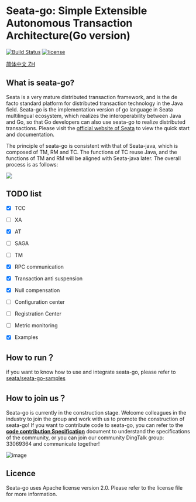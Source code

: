 
# Seata-go: Simple Extensible Autonomous Transaction Architecture(Go version)

[![Build Status](https://github.com/seata/seata/workflows/build/badge.svg?branch=develop)](https://github.com/seata/seata/actions)
[![license](https://img.shields.io/github/license/seata/seata.svg)](https://www.apache.org/licenses/LICENSE-2.0.html)

[简体中文 ZH](./README_ZH.md)

## What is seata-go?

Seata is a very mature distributed transaction framework, and is the de facto standard platform for distributed transaction technology in the Java field. Seata-go is the implementation version of go language in Seata multilingual ecosystem, which realizes the interoperability between Java and Go, so that Go developers can also use seata-go to realize distributed transactions. Please visit the [official website of Seata](https://seata.io/en-us) to view the quick start and documentation.

The principle of seata-go is consistent with that of Seata-java, which is composed of TM, RM and TC. The functions of TC reuse Java, and the functions of TM and RM will be aligned with Seata-java later. The overall process is as follows:

![](https://user-images.githubusercontent.com/68344696/145942191-7a2d469f-94c8-4cd2-8c7e-46ad75683636.png)

## TODO list

- [x] TCC
- [ ] XA
- [x] AT
- [ ] SAGA
- [ ] TM
- [x] RPC communication
- [x] Transaction anti suspension
- [x] Null compensation
- [ ] Configuration center
- [ ] Registration Center
- [ ] Metric monitoring
- [x] Examples


## How to run？

if you want to know how to use and integrate seata-go, please refer to [seata/seata-go-samples](https://github.com/seata/seata-go-samples)

## How to join us？

Seata-go is currently in the construction stage. Welcome colleagues in the industry to join the group and work with us to promote the construction of seata-go! If you want to contribute code to seata-go, you can refer to the  [**code contribution Specification**](./CONTRIBUTING_CN.md)  document to understand the specifications of the community, or you can join our community DingTalk group: 33069364 and communicate together!

![image](https://user-images.githubusercontent.com/38887641/210141444-0ba6b11d-16e6-48af-945b-cb99ecfa70ef.png)

## Licence

Seata-go uses Apache license version 2.0. Please refer to the license file for more information.
